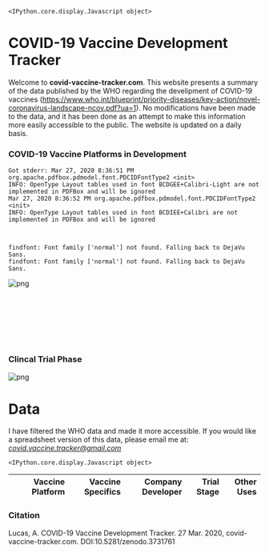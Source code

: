     <IPython.core.display.Javascript object>


# COVID-19 Vaccine Development Tracker

Welcome to **covid-vaccine-tracker.com**. This website presents a summary of the data published by the WHO regarding the develipment of COVID-19 vaccines (https://www.who.int/blueprint/priority-diseases/key-action/novel-coronavirus-landscape-ncov.pdf?ua=1). No modifications have been made to the data, and it has been done as an attempt to make this information more easily accessible to the public. The website is updated on a daily basis.

### COVID-19 Vaccine Platforms in Development

    Got stderr: Mar 27, 2020 8:36:51 PM org.apache.pdfbox.pdmodel.font.PDCIDFontType2 <init>
    INFO: OpenType Layout tables used in font BCDGEE+Calibri-Light are not implemented in PDFBox and will be ignored
    Mar 27, 2020 8:36:52 PM org.apache.pdfbox.pdmodel.font.PDCIDFontType2 <init>
    INFO: OpenType Layout tables used in font BCDIEE+Calibri are not implemented in PDFBox and will be ignored
    


    findfont: Font family ['normal'] not found. Falling back to DejaVu Sans.
    findfont: Font family ['normal'] not found. Falling back to DejaVu Sans.



![png](Index_files/Index_5_1.png)


<pre>






</pre>



### Clincal Trial Phase


![png](Index_files/Index_7_0.png)


# Data

I have filtered the WHO data and made it more accessible. If you would like a spreadsheet version of this data, please email me at: *covid.vaccine.tracker@gmail.com*


    <IPython.core.display.Javascript object>





<div><table id="d3343ae9-59bb-41c9-afad-b73487fea24c" class="display"><thead>
    <tr style="text-align: right;">
      <th></th>
      <th>Vaccine Platform</th>
      <th>Vaccine Specifics</th>
      <th>Company 
 Developer</th>
      <th>Trial Stage</th>
      <th>Other Uses</th>
    </tr>
  </thead></table>
<script type="text/javascript">
require(["datatables"], function (datatables) {
    $(document).ready(function () {        
        var dt_args = {"columnDefs": [{"width": "70px", "targets": "_all"}], "data": [[0, "Non- Replicating Viral Vector", "Adenovirus Type 5 Vector", "CanSino Biological Inc. and Beijing Institute of Biotechnology", "Phase 1", "Ebola"], [1, "RNA", "LNP- encapsulated mRNA", "Moderna/NIAID", "Phase 1", "multiple candidates"], [6, "DNA", "DNA plasmid vaccine Electroporation device", "Inovio Pharmaceuticals", "Pre-Clinical", "Lassa, Nipah HIV Filovirus HPV Cancer indications Zika Hepatitis B"], [7, "DNA", "DNA", "Takis/Applied DNA Sciences/Evvivax", "Pre-Clinical", "nan"], [8, "DNA", "DNA plasmid vaccine", "Zydus Cadila", "Pre-Clinical", "nan"], [9, "Inactivated", "Formaldehyde- inactivated + alum", "Sinovac", "Pre-Clinical", "SARS"], [10, "Live Attenuated Virus", "Deoptimized live attanuated vaccines", "Codagenix/Serum Institute of India", "Pre-Clinical", "HAV, InfA, ZIKV, FMD, SIV, RSV, DENV"], [11, "Non- Replicating Viral Vector", "MVA encoded VLP", "GeoVax/BravoVax", "Pre-Clinical", "LASV, EBOV, MARV, HIV"], [12, "Non- Replicating Viral Vector", "Ad26 (alone or with MVA boost)", "Janssen Pharmaceutical Companies", "Pre-Clinical", "Ebola, HIV, RSV"], [13, "Non- Replicating Viral Vector", "ChAdOx1", "University of Oxford", "Pre-Clinical", "influenza, TB, Chikungunya, Zika, MenB, plague"], [14, "Non- Replicating Viral Vector", "adenovirus- based NasoVAX expressing SARS2-CoV spike protein", "Altimmune", "Pre-Clinical", "influenza"], [15, "Non- Replicating Viral Vector", "Ad5 S (GREVAXTM platform)", "Greffex", "Pre-Clinical", "MERS"], [16, "Non- Replicating Viral Vector", "Oral Vaccine platform", "Vaxart", "Pre-Clinical", "InfA, CHIKV, LASV, NORV; EBOV, RVF, HBV, VEE"], [17, "Protein Subunit", "Drosophila S2 insect cell expression system VLPs", "ExpreS2ion", "Pre-Clinical", "nan"], [18, "Protein Subunit", "S protein", "WRAIR/USAMRIID", "Pre-Clinical", "nan"], [19, "Protein Subunit", "S-Trimer", "Clover Biopharmaceuticals Inc./GSK", "Pre-Clinical", "HIV, REV Influenza"], [20, "Protein Subunit", "Peptide", "Vaxil Bio", "Pre-Clinical", "nan"], [21, "Protein Subunit", "S protein", "AJ Vaccines", "Pre-Clinical", "nan"], [22, "Protein Subunit", "Ii-Key peptide", "Generex/EpiVax", "Pre-Clinical", "Influenza, HIV, SARS- CoV"], [23, "Protein Subunit", "S protein", "EpiVax/Univ. of Georgia", "Pre-Clinical", "H7N9"], [24, "Protein Subunit", "S protein (baculovirus production)", "Sanofi Pasteur", "Pre-Clinical", "Influenza, SARS-CoV"], [25, "Protein Subunit", "Full length S trimers/ nanoparticle + Matrix M", "Novavax", "Pre-Clinical", "RSV; CCHF, HPV, VZV, EBOV"], [26, "Protein Subunit", "gp-96 backbone", "Heat Biologics/Univ. Of Miami", "Pre-Clinical", "NSCLC, HIV, malaria, Zika"], [27, "Protein Subunit", "Molecular clamp stabilized Spike protein", "University of Queensland/GSK", "Pre-Clinical", "Nipah, influenza, Ebola, Lassa"], [28, "Protein Subunit", "S1 or RBD protein", "Baylor College of Medicine", "Pre-Clinical", "SARS"], [29, "Protein Subunit", "Subunit protein, plant produced", "iBio/CC-Pharming", "Pre-Clinical", "nan"], [30, "Protein Subunit", "Subunit", "VIDO-InterVac, University of Saskatchewan", "Pre-Clinical", "nan"], [31, "Protein Subunit", "Adjuvanted microsphere peptide", "University of Saskatchewan", "Pre-Clinical", "nan"], [32, "Replicating Viral Vector", "Measles Vector", "Zydus Cadila", "Pre-Clinical", "nan"], [33, "Replicating Viral Vector", "Measles Vector", "Institute Pasteur/Themis/Univ. of Pittsburg Center for Vaccine Research", "Pre-Clinical", "West nile, chik, Ebola, Lassa, Zika"], [34, "Replicating Viral Vector", "Horsepox vector expressing S protein", "Tonix Pharma/Southern Research", "Pre-Clinical", "Smallpox, monkeypox"], [35, "RNA", "LNP- encapsulated mRNA  cocktail encoding VLP", "Fudan University/ Shanghai JiaoTong University/RNACure Biopharma", "Pre-Clinical", "nan"], [36, "RNA", "LNP- encapsulated mRNA encoding RBD", "Fudan University/ Shanghai JiaoTong University/RNACure Biopharma", "Pre-Clinical", "nan"], [37, "RNA", "mRNA", "China CDC/Tongji University/Stermina", "Pre-Clinical", "nan"], [38, "RNA", "mRNA", "Arcturus/Duke-NUS", "Pre-Clinical", "multiple candidates"], [39, "RNA", "mRNA", "BioNTech/Fosun Pharma/Pfizer", "Pre-Clinical", "nan"], [40, "RNA", "saRNA", "Imperial College London", "Pre-Clinical", "EBOV; LASV, MARV, Inf (H7N9), RABV"], [41, "RNA", "mRNA", "Curevac", "Pre-Clinical", "RABV, LASV, YFV; MERS, InfA, ZIKV, DengV, NIPV"], [42, "VLP", "Plant-derived VLP", "Medicago Inc.", "Pre-Clinical", "Flu, Rotavirus, Norovirus, West Nile virus, Cancer"], [43, "Unknown", "Unknown", "University of Hong Kong", "Pre-Clinical", "nan"], [44, "Unknown", "Unknown", "ImmunoPrecise", "Pre-Clinical", "nan"], [45, "Unknown", "Unknown", "MIGAL Galilee Research Institute", "Pre-Clinical", "nan"], [46, "Unknown", "Unknown", "Doherty Institute", "Pre-Clinical", "nan"], [47, "Unknown", "Unknown", "Tulane University", "Pre-Clinical", "nan"]]};
        dt_args = eval_functions(dt_args);
        table = $('#d3343ae9-59bb-41c9-afad-b73487fea24c').DataTable(dt_args);
    });
})
</script>
</div>




### Citation

Lucas, A. COVID-19 Vaccine Development Tracker. 27 Mar. 2020, covid-vaccine-tracker.com. DOI:10.5281/zenodo.3731761
